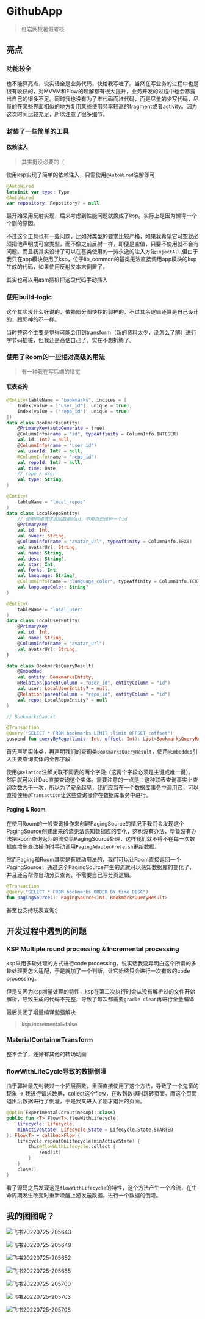 # GithubApp

> 红岩网校暑假考核

## 亮点

### 功能较全

也不能算亮点，说实话全是业务代码，快给我写吐了。当然在写业务的过程中也是很有收获的，对MVVM和Flow的理解都有很大提升，业务开发的过程中也会暴露出自己的很多不足。同时我也没有为了堆代码而堆代码，而是尽量的少写代码，尽量的在某些界面相似的地方复用某些使用频率较高的fragment或者activity。因为这次时间比较充足，所以注意了很多细节。

### 封装了一些简单的工具

#### 依赖注入

> 其实挺没必要的（

使用ksp实现了简单的依赖注入，只需使用`@AutoWired`注解即可

~~~kotlin
@AutoWired
lateinit var type: Type
@AutoWired
var repository: Repository? = null
~~~

最开始采用反射实现，后来考虑到性能问题就换成了ksp。实际上是因为懒得一个个删的原因。

不过这个工具也有一些问题，比如对类型的要求比较严格，如果我希望它可空就必须把他声明成可空类型，而不像之前反射一样，即便是空值，只要不使用就不会有问题。而且我其实设计了可以在基类使用的一劳永逸的注入方法`injectAll`,但由于我只在app模块使用了ksp，位于lib_common的基类无法直接调用app模块的ksp生成的代码，如果使用反射又本末倒置了。

其实也可以用asm插桩把这段代码手动插入

### 使用build-logic

这个其实没什么好说的，依赖部分图快抄的郭神的，不过其余逻辑还算是自己设计的，跟郭神的不一样。

当时整这个主要是觉得可能会用到transform（新的资料太少，没怎么了解）进行字节码插桩，但我还是高估自己了，实在不想折腾了。

### 使用了Room的一些相对高级的用法

> 有一种我在写后端的错觉

#### 联表查询

~~~kotlin
@Entity(tableName = "bookmarks", indices = [
    Index(value = ["user_id"], unique = true),
    Index(value = ["repo_id"], unique = true)
])
data class BookmarksEntity(
    @PrimaryKey(autoGenerate = true)
    @ColumnInfo(name = "id", typeAffinity = ColumnInfo.INTEGER)
    val id: Int? = null,
    @ColumnInfo(name = "user_id")
    val userId: Int? = null,
    @ColumnInfo(name = "repo_id")
    val repoId: Int? = null,
    val time: Date,
    // repo / user
    val type: String,
)

@Entity(
    tableName = "local_repos"
)
data class LocalRepoEntity(
    // 使用网络请求返回数据的id，不用自己维护一个id
    @PrimaryKey
    val id: Int,
    val owner: String,
    @ColumnInfo(name = "avatar_url", typeAffinity = ColumnInfo.TEXT)
    val avatarUrl: String,
    val name: String,
    val desc: String?,
    val star: Int,
    val forks: Int,
    val language: String?,
    @ColumnInfo(name = "language_color", typeAffinity = ColumnInfo.TEXT)
    val languageColor: String?
)

@Entity(
    tableName = "local_user"
)
data class LocalUserEntity(
    @PrimaryKey
    val id: Int,
    val name: String,
    @ColumnInfo(name = "avatar_url")
    val avatarUrl: String,
)

data class BookmarksQueryResult(
    @Embedded
    val entity: BookmarksEntity,
    @Relation(parentColumn = "user_id", entityColumn = "id")
    val user: LocalUserEntity? = null,
    @Relation(parentColumn = "repo_id", entityColumn = "id")
    val repo: LocalRepoEntity? = null
)

// BookmarksDao.kt

@Transaction
@Query("SELECT * FROM bookmarks LIMIT :limit OFFSET :offset")
suspend fun queryByPage(limit: Int, offset: Int): List<BookmarksQueryResult>
~~~

首先声明实体类，再声明我们的查询类`BookmarksQueryResult`，使用`@Embedded`引入主要查询实体的全部字段

使用`@Relation`注解关联不同表的两个字段（这两个字段必须是主键或唯一键），然后就可以让Dao直接查询这个实体。需要注意的一点是：这种联表查询事实上查询次数大于一次，所以为了安全起见，我们应当在一个数据库事务中调用它，可以直接使用`@Transaction`让这些查询操作在数据库事务中进行。

#### Paging & Room

在使用Room的一般查询操作来创建PagingSource的情况下我们会发现这个PagingSource创建出来的流无法感知数据库的变化，这也没有办法，毕竟没有办法把Room查询返回的流交给PagingSource处理，这样我们就不得不在每一次数据库增删查改操作时手动调用`PagingAdapter#refersh`更新数据。

然而Paging和Room其实是有联动用法的，我们可以让Room直接返回一个PagingSource，通过这个PagingSource产生的流就可以感知数据库的变化了，并且还会帮你自动分页查询，不需要自己写分页逻辑。

~~~kotlin
@Transaction
@Query("SELECT * FROM bookmarks ORDER BY time DESC")
fun pagingSource(): PagingSource<Int, BookmarksQueryResult>
~~~

甚至也支持联表查询:)

## 开发过程中遇到的问题

### KSP Multiple round processing & Incremental processing

ksp采用多轮处理的方式进行code processing，说实话我没弄明白这个所谓的多轮处理要怎么适配，于是就加了一个判断，让它始终只会进行一次有效的code processing。

但是又因为ksp增量处理的特性，ksp在第二次执行时会从没有解析过的文件开始解析，导致生成的代码不完整，导致了每次都需要`gradle clean`再进行全量编译

最后关闭了增量编译勉强解决

> ksp.incremental=false

### MaterialContainerTransform

整不会了，还好有其他的转场动画

### flowWithLifeCycle导致的数据倒灌

由于郭神最先封装过一个拓展函数，里面直接使用了这个方法，导致了一个鬼畜的现象 -> 我进行请求数据，collect这个flow，在收到数据时跳转页面。而这个页面退出后数据进行了倒灌，于是我又进入了刚才退出的页面。

~~~kotlin
@OptIn(ExperimentalCoroutinesApi::class)
public fun <T> Flow<T>.flowWithLifecycle(
    lifecycle: Lifecycle,
    minActiveState: Lifecycle.State = Lifecycle.State.STARTED
): Flow<T> = callbackFlow {
    lifecycle.repeatOnLifecycle(minActiveState) {
        this@flowWithLifecycle.collect {
            send(it)
        }
    }
    close()
}
~~~

看了源码之后发现这是`flowWithLifecycle`的特性，这个方法产生一个冷流，在生命周期发生改变时重新唤醒上游发送数据，进行一个数据的倒灌。

## 我的图图呢？

![飞书20220725-205643](https://persecution-1301196908.cos.ap-chongqing.myqcloud.com/image_bed/%E9%A3%9E%E4%B9%A620220725-205643.jpg)

![飞书20220725-205649](https://persecution-1301196908.cos.ap-chongqing.myqcloud.com/image_bed/%E9%A3%9E%E4%B9%A620220725-205649.jpg)

![飞书20220725-205652](https://persecution-1301196908.cos.ap-chongqing.myqcloud.com/image_bed/%E9%A3%9E%E4%B9%A620220725-205652.jpg)

![飞书20220725-205655](https://persecution-1301196908.cos.ap-chongqing.myqcloud.com/image_bed/%E9%A3%9E%E4%B9%A620220725-205655.jpg)

![飞书20220725-205700](https://persecution-1301196908.cos.ap-chongqing.myqcloud.com/image_bed/%E9%A3%9E%E4%B9%A620220725-205700.jpg)

![飞书20220725-205703](https://persecution-1301196908.cos.ap-chongqing.myqcloud.com/image_bed/%E9%A3%9E%E4%B9%A620220725-205703.jpg)

![飞书20220725-205708](https://persecution-1301196908.cos.ap-chongqing.myqcloud.com/image_bed/%E9%A3%9E%E4%B9%A620220725-205708.jpg)
